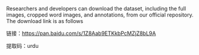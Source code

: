 
Researchers and developers can download the dataset, including the full images, cropped word images, and annotations, from our official repository.
The download link is as follows
	
 链接：https://pan.baidu.com/s/1Z8Aab9ETKkbPcMZjZ8bL9A 
 
提取码：urdu 


